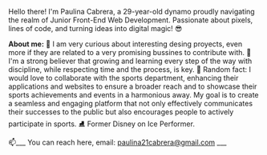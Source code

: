 Hello there! I'm Paulina Cabrera, a 29-year-old dynamo proudly navigating the realm of Junior Front-End Web Development. Passionate about pixels, lines of code, and turning ideas into digital magic! :sunglasses:

**About me:**
👀 I am very curious about interesting desing proyects, even more if they are related to a very promising bussines to contribute with.
🌱 I'm a strong believer that growing and learning every step of the way with discipline, while respecting time and the process, is key.
:medal_sports: Random fact: I would love to collaborate with the sports department, enhancing their applications and websites to ensure a broader reach and to showcase their sports achievements and events in a harmonious away. 
My goal is to create a seamless and engaging platform that not only effectively communicates their successes to the public but also encourages people to actively participate in sports.
:ice_skate: Former Disney on Ice Performer.

📫___ You can reach here, email: paulina21cabrera@gmail.com ___


